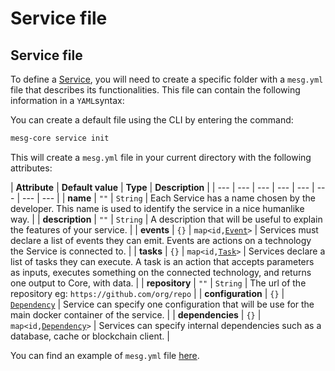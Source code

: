 # Service file

## Service file

To define a [Service](what-is-a-service.md), you will need to create a specific folder with a `mesg.yml` file that describes its functionalities. This file can contain the following information in a `YAML`syntax:

You can create a default file using the CLI by entering the command:

```bash
mesg-core service init
```

This will create a `mesg.yml` file in your current directory with the following attributes:

| **Attribute** | **Default value** | **Type** | **Description** |
| --- | --- | --- | --- | --- | --- | --- | --- |
| **name** | `""` | `String` | Each Service has a name chosen by the developer. This name is used to identify the service in a nice humanlike way. |
| **description** | `""` | `String` | A description that will be useful to explain the features of your service. |
| **events** | `{}` | `map<id,`[`Event`](emit-an-event.md)`>` | Services must declare a list of events they can emit. Events are actions on a technology the Service is connected to. |
| **tasks** | `{}` | `map<id,`[`Task`](listen-for-tasks.md)`>` | Services declare a list of tasks they can execute. A task is an action that accepts parameters as inputs, executes something on the connected technology, and returns one output to Core, with data. |
| **repository** | `""` | `String` | The url of the repository eg: `https://github.com/org/repo` |
| **configuration** | `{}` | [`Dependency`](dockerize-the-service.md#add-dependencies) | Service can specify one configuration that will be use for the main docker container of the service. |
| **dependencies** | `{}` | `map<id,`[`Dependency`](dockerize-the-service.md#add-dependencies)`>` | Services can specify internal dependencies such as a database, cache or blockchain client. |

You can find an example of `mesg.yml` file [here](https://github.com/mesg-foundation/service-ethereum/blob/master/mesg.yml).



